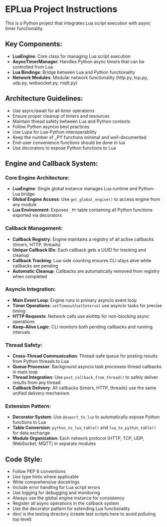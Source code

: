 <!-- Use this file to provide workspace-specific custom instructions to Copilot. For more details, visit https://code.visualstudio.com/docs/copilot/copilot-customization#_use-a-githubcopilotinstructionsmd-file -->

# EPLua Project Instructions

This is a Python project that integrates Lua script execution with async timer functionality.

## Key Components:
- **LuaEngine**: Core class for managing Lua script execution
- **AsyncTimerManager**: Handles Python async timers that can be controlled from Lua
- **Lua Bindings**: Bridge between Lua and Python functionality
- **Network Modules**: Modular network functionality (http.py, tcp.py, udp.py, websocket.py, mqtt.py)

## Architecture Guidelines:
- Use async/await for all timer operations
- Ensure proper cleanup of timers and resources
- Maintain thread safety between Lua and Python contexts
- Follow Python asyncio best practices
- Use Lupa for Lua-Python interoperability
- Keep the number of _PY functions minimal and well-documented
- End-user convenience functions should be done in lua
- Use decorators to expose Python functions to Lua

## Engine and Callback System:

### Core Engine Architecture:
- **LuaEngine**: Single global instance manages Lua runtime and Python-Lua bridge
- **Global Engine Access**: Use `get_global_engine()` to access engine from any module
- **Lua Environment**: Exposes `_PY` table containing all Python functions exported via decorators

### Callback Management:
- **Callback Registry**: Engine maintains a registry of all active callbacks (timers, HTTP, threads)
- **Unique Callback IDs**: Each callback gets a UUID for tracking and cleanup
- **Callback Tracking**: Lua-side counting ensures CLI stays alive while callbacks are pending
- **Automatic Cleanup**: Callbacks are automatically removed from registry when completed

### Asyncio Integration:
- **Main Event Loop**: Engine runs in primary asyncio event loop
- **Timer Operations**: `setTimeout`/`setInterval` use asyncio tasks for precise timing
- **HTTP Requests**: Network calls use aiohttp for non-blocking async operations
- **Keep-Alive Logic**: CLI monitors both pending callbacks and running intervals

### Thread Safety:
- **Cross-Thread Communication**: Thread-safe queue for posting results from Python threads to Lua
- **Queue Processor**: Background asyncio task processes thread callbacks in main loop
- **Thread Integration**: Use `post_callback_from_thread()` to safely deliver results from any thread
- **Callback Delivery**: All callbacks (timers, HTTP, threads) use the same unified delivery mechanism

### Extension Pattern:
- **Decorator System**: Use `@export_to_lua` to automatically expose Python functions to Lua
- **Table Conversion**: `python_to_lua_table()` and `lua_to_python_table()` for data exchange
- **Module Organization**: Each network protocol (HTTP, TCP, UDP, WebSocket, MQTT) in separate modules

## Code Style:
- Follow PEP 8 conventions
- Use type hints where applicable
- Write comprehensive docstrings
- Include error handling for Lua script errors
- Use logging for debugging and monitoring
- Always use the global engine instance for consistency
- Register all async operations in the callback system
- Use the decorator pattern for extending Lua functionality
- dev/ is the testing directory (create test scripts here to avoid polluting top level)
